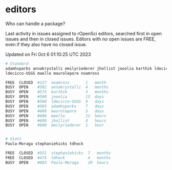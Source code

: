 # editors

Who can handle a package?

Last activity in issues assigned to rOpenSci editors, searched first in open
issues and then in closed issues. Editors with no open issues are FREE, even if
they also have no closed issue.


Updated on Fri Oct 6 01:10:25 UTC 2023

```bash
# Standard
adamhsparks annakrystalli emilyriederer jhollist jooolia karthik ldecicco
ldecicco-USGS maelle maurolepore noamross

FREE  CLOSED  #127  noamross       1   month
BUSY  OPEN    #502  annakrystalli  4   months
BUSY  OPEN    #575  karthik        3   months
BUSY  OPEN    #590  jooolia        13  days
BUSY  OPEN    #598  ldecicco-USGS  9   days
BUSY  OPEN    #595  adamhsparks    7   days
BUSY  OPEN    #608  maurolepore    5   days
BUSY  OPEN    #606  maelle         11  hours
BUSY  OPEN    #609  jhollist       4   hours
BUSY  OPEN    #600  emilyriederer  1   hour


# Stats
Paula-Moraga stephaniehicks tdhock

FREE  CLOSED  #551  stephaniehicks  7   months
FREE  CLOSED  #475  tdhock          4   months
BUSY  OPEN    #603  Paula-Moraga    20  hours
```
